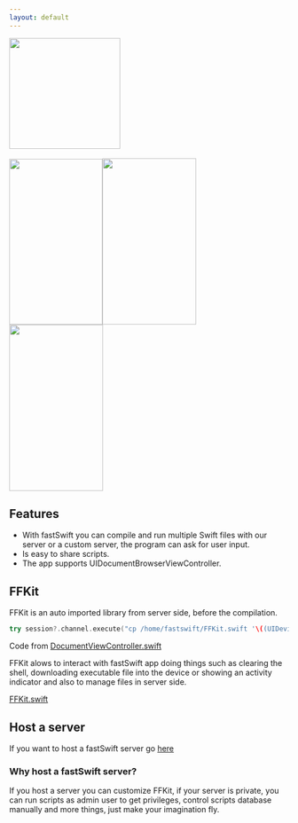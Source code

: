 ```yaml
---
layout: default
---
```


<img src="http://coldg.ddns.net/wp-content/uploads/2017/05/fastSwift-1.png" width="200px">
<br/>
<br/>
<img class="alignnone wp-image-113" src="http://coldg.ddns.net/wp-content/uploads/2017/05/IMG_2420.png" alt="" width="168" height="299"><img class="alignnone size-medium wp-image-114" src="http://coldg.ddns.net/wp-content/uploads/2017/05/IMG_2421.png" alt="" width="169" height="300"><img class="alignnone size-medium wp-image-115" src="http://coldg.ddns.net/wp-content/uploads/2017/05/IMG_2422.png" alt="" width="169" height="300">
<br/>

## Features
- With fastSwift you can compile and run multiple Swift files with our server or a custom server, the program can ask for user input.
- Is easy to share scripts.
- The app supports UIDocumentBrowserViewController.

## FFKit
FFKit is an auto imported library from server side, before the compilation.

```swift
try session?.channel.execute("cp /home/fastswift/FFKit.swift '\((UIDevice.current.identifierForVendor!.uuidString))'"
```
Code from [DocumentViewController.swift](https://github.com/ColdGrub1384/fastSwift/blob/master/fastSwift/DocumentViewController.swift)

FFKit alows to interact with fastSwift app doing things such as clearing the shell, downloading executable file into the device or showing an activity indicator and also to manage files in server side.

[FFKit.swift](https://github.com/ColdGrub1384/fastSwift-Server-Installer/blob/master/FFKit.swift)

## Host a server
If you want to host a fastSwift server go [here](https://github.com/ColdGrub1384/fastSwift-Server-Installer/blob/master/README.md)

### Why host a fastSwift server?
If you host a server you can customize FFKit, if your server is private, you can run scripts as admin user to get privileges, control scripts database manually and more things, just make your imagination fly.
